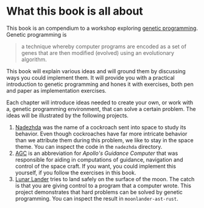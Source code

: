 # What this book is all about
This book is an compendium to a workshop exploring
[genetic programming][genetic-programming]. Genetic programming is

> a technique whereby computer programs are encoded as a set of genes that are
> then modified (evolved) using an evolutionary algorithm.

This book will explain various ideas and will ground them by discussing ways you
could implement them. It will provide you with a practical introduction to
genetic programming and hones it with exercises, both pen and paper as
implementation exercises.

Each chapter will introduce ideas needed to create your own, or work with a,
genetic programming environment, that can solve a certain problem. The ideas
will be illustrated by the following projects.

1. [Nadezhda][cockroach] was the name of a cockroach sent into space to study
   its behavior. Even though cockroaches have far more intricate behavior than
   we attribute them during this problem, we like to stay in the space theme.
   You can inspect the code in the `nadezhda` directory.  
2. [AGC][agc] is an abbreviation for _Apollo's Guidance Computer_ that was
   responsible for aiding in computations of guidance, navigation and control
   of the space craft. If you want, you could implement this yourself, if you
   follow the exercises in this book.
3. [Lunar Lander][lunar] tries to land safely on the surface of the moon. The
   catch is that you are giving control to a program that a computer wrote. This
   project demonstrates that hard problems can be solved by genetic programming.
   You can inspect the result in `moonlander-ast-rust`.

[genetic-programming]: https://en.wikipedia.org/wiki/Genetic_programming
[cockroach]: https://en.wikipedia.org/wiki/Nadezhda_(cockroach)
[agc]: https://en.wikipedia.org/wiki/Apollo_Guidance_Computer
[lunar]: http://moonlander.seb.ly/
